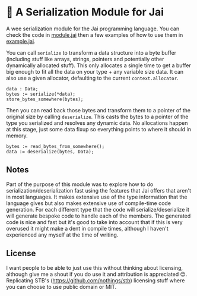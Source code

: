 # :minidisc: A Serialization Module for Jai

A wee serialization module for the Jai programming language. You can check the code in [module.jai](module.jai) then a few examples of how to use them in [example.jai](example.jai).

You can call `serialize` to transform a data structure into a byte buffer (including stuff like arrays, strings, pointers and potentially other dynamically allocated stuff). This only allocates a single time to get a buffer big enough to fit all the data on your type + any variable size data. It can also use a given allocator, defaulting to the current `context.allocator`.
```
data : Data;
bytes := serialize(*data);
store_bytes_somewhere(bytes);
```
Then you can read back those bytes and transform them to a pointer of the original size by calling `deserialize`. This casts the bytes to a pointer of the type you serialized and resolves any dynamic data. No allocations happen at this stage, just some data fixup so everything points to where it should in memory.
```
bytes := read_bytes_from_somewhere();
data := deserialize(bytes, Data);
```

## Notes

Part of the purpose of this module was to explore how to do serialization/deserialization fast using the features that Jai offers that aren't in most languages. It makes extensive use of the type information that the language gives but also makes extensive use of compile-time code generation. For each different type that the code will serialize/deserialize it will generate bespoke code to handle each of the members. The generated code is nice and fast but it's good to take into account that if this is very overused it might make a dent in compile times, although I haven't experienced any myself at the time of writing.

## License

I want people to be able to just use this without thinking about licensing, although give me a shout if you do use it and attribution is appreciated 😊. Replicating STB's (https://github.com/nothings/stb) licensing stuff where you can choose to use public domain or MIT.
